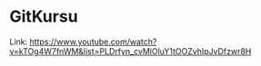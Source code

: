 # GitKursu

Link: https://www.youtube.com/watch?v=kTOg4W7fnWM&list=PLDrfyn_cvMlOluY1tOOZvhIpJvDfzwr8H
